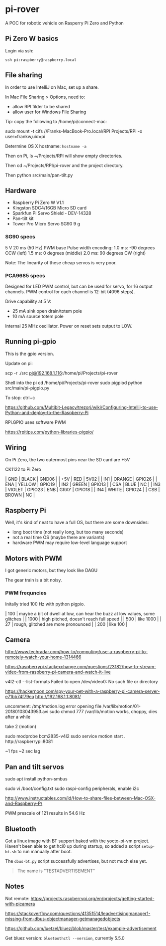 # pi-rover

A POC for robotic vehicle on Rasperry Pi Zero and Python

## Pi Zero W basics
Login via ssh:

``ssh pi:raspberry@raspberry.local``

## File sharing
In order to use IntelliJ on Mac, set up a share.

In Mac File Sharing > Options, need to:
 - allow RPI filder to be shared
 - allow user for Windows File Sharing

Tip: copy the following to /home/pi/connect-mac:

sudo mount -t cifs //Franks-MacBook-Pro.local/RPI Projects/RPI -o user=frankw,uid=pi

Determine OS X hostname: ``hostname -a``

Then on Pi, ls ~/Projects/RPI will show empty directories.

Then cd ~/Projects/RPI/pi-rover and the project directory.

Then python src/main/pan-tilt.py

## Hardware
- Raspberry Pi Zero W V1.1
- Kingston SDC4/16GB Micro SD card
- Sparkfun Pi Servo Shield - DEV-14328
- Pan-tilt kit
- Tower Pro Micro Servo SG90 9 g

### SG90 specs
5 V
20 ms (50 Hz) PWM base
Pulse width encoding:
1.0 ms: -90 degrees CCW (left)
1.5 ms: 0 degrees (middle)
2.0 ms: 90 degrees CW (right)

Note: The linearity of these cheap servos is very poor.

### PCA9685 specs
Designed for LED PWM control, but can be used for servo, for 16 output channels.
PWM control for each channel is 12-bit (4096 steps).

Drive capability at 5 V:
- 25 mA sink open drain/totem pole
- 10 mA source totem pole

Internal 25 MHz oscillator.
Power on reset sets output to LOW.


## Running pi-gpio
This is the gpio version.

Update on pi:

scp -r ./src pi@192.168.1.116:/home/pi/Projects/pi-rover

Shell into the pi
cd /home/pi/Projects/pi-rover
sudo pigpiod
python src/main/pi-pigpio.py

To stop: ctrl+c

https://github.com/Multibit-Legacy/trezorj/wiki/Configuring-Intellij-to-use-Python-and-deploy-to-the-Raspberry-Pi

RPi.GPIO uses software PWM

https://rpitips.com/python-libraries-pigpio/

## Wiring
On Pi Zero, the two outermost pins near the SD card are +5V

CK1122 to Pi Zero

| GND | BLACK  | GND06  |
| +5V | RED    | 5V02   |
| IN1 | ORANGE | GPIO26 |
| ENA | YELLOW | GPIO19 |
| IN2 | GREEN  | GPIO13 |
| CSA | BLUE   | NC     |
| IN3 | VIOLET | GPIO23
| ENB | GRAY   | GPIO18 |
| IN4 | WHITE  | GPIO24 |
| CSB | BROWN  | NC     |

## Raspberry Pi
Well, it's kind of neat to have a full OS, but there are some downsides:

- long boot time (not really long, but too many seconds)
- not a real time OS (maybe there are variants)
- hardware PWM may require low-level language support

## Motors with PWM
I got generic motors, but they look like DAGU

The gear train is a bit noisy.

### PWM frequncies
Initally tried 100 Hz with python pigpio.

| 100 | maybe a bit of dwell at low, can hear the buzz at low values, some glitches |
| 1000 | high pitched, doesn't reach full speed |
| 500 | like 1000 |
| 27 | rough, glitched are more pronounced |
| 200 | like 100 |

## Camera

http://www.techradar.com/how-to/computing/use-a-raspberry-pi-to-remotely-watch-your-home-1314466

https://raspberrypi.stackexchange.com/questions/23182/how-to-stream-video-from-raspberry-pi-camera-and-watch-it-live

v4l2-ctl --list-formats
Failed to open /dev/video0: No such file or directory

https://hackernoon.com/spy-your-pet-with-a-raspberry-pi-camera-server-e71bb74f79ea
http://192.168.1.1:8081/

uncomment:
/tmp/motion.log
error opening file /var/lib/motion/01-20180103043953.avi 
sudo chmod 777 /var/lib/motion
works, choppy, dies after a while

take 2 (motion)

sudo modprobe bcm2835-v4l2
sudo service motion start .
http://raspberrypi:8081

~1 fps
~2 sec lag

## Pan and tilt servos
sudo apt install python-smbus

sudo vi /boot/config.txt
sudo raspi-config
peripherals, enable i2c

http://www.instructables.com/id/How-to-share-files-between-Mac-OSX-and-Raspberry-P/

PWM prescale of 121 results in 54.6 Hz

## Bluetooth
Got a linux image with BT support baked with the yocto-pi-vm project.
Haven't been able to get hci0 up during startup, so added a script ``setup-bt.sh`` to run manually after boot.

The ``dbus-bt.py`` script successfully advertises, but not much else yet.

> The name is "TESTADVERTISEMENT"


## Notes

Not remote: https://projects.raspberrypi.org/en/projects/getting-started-with-picamera

https://stackoverflow.com/questions/41351514/leadvertisingmanager1-missing-from-dbus-objectmanager-getmanagedobjects

https://github.com/luetzel/bluez/blob/master/test/example-advertisement

Get bluez version: ``bluetoothctl --version``, currently 5.5.0
